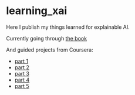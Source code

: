 # learning_xai
Here I publish my things learned for explainable AI.

Currently going through [the book](https://christophm.github.io/interpretable-ml-book/)

And guided projects from Coursera: 
- [part 1](https://www.coursera.org/projects/interpretable-machine-learning-applications-part-1)
- [part 2](https://www.coursera.org/projects/interpretable-machine-learning-applications-part-2)
- [part 3](https://www.coursera.org/projects/interpretable-machine-learning-applications-part-3)
- [part 4](https://www.coursera.org/projects/interpretable-machine-learning-applications-part-4)
- [part 5](https://www.coursera.org/projects/interpretable-machine-learning-applications-part-5)
